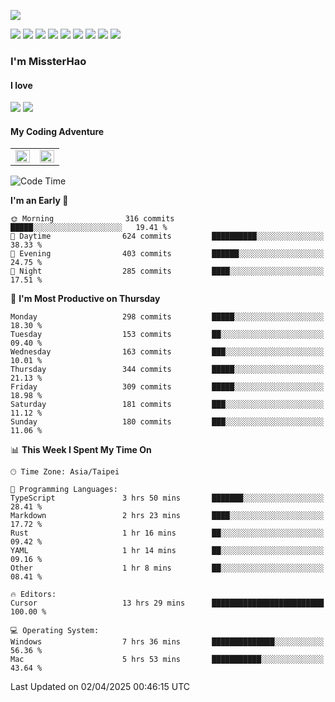 ![](https://komarev.com/ghpvc/?username=MissterHao&color=ff69b4)

[![](https://img.shields.io/badge/Amazon%20AWS-%23232F3E?logo=amazon-aws&logoColor=white&style=for-the-badge)](https://aws.amazon.com/)
[![](https://img.shields.io/badge/Python-3776AB?style=for-the-badge&logo=python&logoColor=white)](https://www.djangoproject.com/)
[![](https://img.shields.io/badge/Django-092E20?style=for-the-badge&logo=django&logoColor=white)](https://www.python.org/)
[![](https://img.shields.io/badge/Rust-%23EB6400?style=for-the-badge&logo=rust&logoColor=white)](https://www.python.org/)
[![](https://img.shields.io/badge/Flask-23232F3E?style=for-the-badge&logo=flask&logoColor=white)](https://flask.palletsprojects.com/en/2.1.x/)
[![](https://img.shields.io/badge/go-%2300ADD8.svg?&style=for-the-badge&logo=go&logoColor=white)](https://golang.org/)
[![](https://img.shields.io/badge/javascript-%23F7DF1E.svg?&style=for-the-badge&logo=javascript&logoColor=black)](https://www.javascript.com/)
[![](https://img.shields.io/badge/mysql-%234479A1.svg?&style=for-the-badge&logo=mysql&logoColor=white)](https://www.mysql.com/)
[![](https://img.shields.io/badge/docker-%232496ED.svg?&style=for-the-badge&logo=docker&logoColor=white)](https://www.docker.com/)

### I'm MissterHao

#### I love  
![](https://img.shields.io/badge/Netflix-E50914?style=for-the-badge&logo=netflix&logoColor=white)
![](https://img.shields.io/badge/YouTube-FF0000?style=for-the-badge&logo=youtube&logoColor=white)

#### My Coding Adventure
<!-- Readme stats -->
<!-- https://github.com/anuraghazra/github-readme-stats -->
<table>
<tr>
    <td valign="top" width="50%">
    <img src="https://github-readme-stats.vercel.app/api?username=MissterHao&hide_border=true&show_icons=true&locale=en" align="left" style="width: 100%" />
    </td>
    <td valign="top" width="50%">
    <img src="https://github-readme-stats.vercel.app/api/top-langs?username=MissterHao&hide_border=true&show_icons=true&locale=en&layout=compact" align="left" style="width: 100%" />
    </td>
</tr>
</table>  


<!--START_SECTION:waka-->
![Code Time](http://img.shields.io/badge/Code%20Time-2%2C135%20hrs%2017%20mins-blue)

**I'm an Early 🐤** 

```text
🌞 Morning                316 commits         █████░░░░░░░░░░░░░░░░░░░░   19.41 % 
🌆 Daytime                624 commits         ██████████░░░░░░░░░░░░░░░   38.33 % 
🌃 Evening                403 commits         ██████░░░░░░░░░░░░░░░░░░░   24.75 % 
🌙 Night                  285 commits         ████░░░░░░░░░░░░░░░░░░░░░   17.51 % 
```
📅 **I'm Most Productive on Thursday** 

```text
Monday                   298 commits         █████░░░░░░░░░░░░░░░░░░░░   18.30 % 
Tuesday                  153 commits         ██░░░░░░░░░░░░░░░░░░░░░░░   09.40 % 
Wednesday                163 commits         ███░░░░░░░░░░░░░░░░░░░░░░   10.01 % 
Thursday                 344 commits         █████░░░░░░░░░░░░░░░░░░░░   21.13 % 
Friday                   309 commits         █████░░░░░░░░░░░░░░░░░░░░   18.98 % 
Saturday                 181 commits         ███░░░░░░░░░░░░░░░░░░░░░░   11.12 % 
Sunday                   180 commits         ███░░░░░░░░░░░░░░░░░░░░░░   11.06 % 
```


📊 **This Week I Spent My Time On** 

```text
🕑︎ Time Zone: Asia/Taipei

💬 Programming Languages: 
TypeScript               3 hrs 50 mins       ███████░░░░░░░░░░░░░░░░░░   28.41 % 
Markdown                 2 hrs 23 mins       ████░░░░░░░░░░░░░░░░░░░░░   17.72 % 
Rust                     1 hr 16 mins        ██░░░░░░░░░░░░░░░░░░░░░░░   09.42 % 
YAML                     1 hr 14 mins        ██░░░░░░░░░░░░░░░░░░░░░░░   09.16 % 
Other                    1 hr 8 mins         ██░░░░░░░░░░░░░░░░░░░░░░░   08.41 % 

🔥 Editors: 
Cursor                   13 hrs 29 mins      █████████████████████████   100.00 % 

💻 Operating System: 
Windows                  7 hrs 36 mins       ██████████████░░░░░░░░░░░   56.36 % 
Mac                      5 hrs 53 mins       ███████████░░░░░░░░░░░░░░   43.64 % 
```


 Last Updated on 02/04/2025 00:46:15 UTC
<!--END_SECTION:waka-->

<!--
**MissterHao/MissterHao** is a ✨ _special_ ✨ repository because its `README.md` (this file) appears on your GitHub profile.

Here are some ideas to get you started:

- 🔭 I’m currently working on ...
- 🌱 I’m currently learning ...
- 👯 I’m looking to collaborate on ...
- 🤔 I’m looking for help with ...
- 💬 Ask me about ...
- 📫 How to reach me: ...
- 😄 Pronouns: ...
- ⚡ Fun fact: ...
-->
